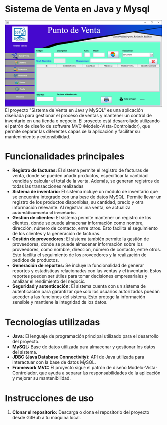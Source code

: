 # Sistema de Venta en Java y Mysql
<img src="src/Img/sistemadeventa.png"/>
El proyecto "Sistema de Venta en Java y MySQL" es una aplicación diseñada para gestionar el proceso de ventas y mantener un control de inventario en una tienda o negocio. El proyecto está desarrollado utilizando el patrón de diseño de software MVC (Modelo-Vista-Controlador), que permite separar las diferentes capas de la aplicación y facilitar su mantenimiento y extensibilidad.

# Funcionalidades principales
<ul>
<li><b>Registro de facturas:</b> El sistema permite el registro de facturas de venta, donde se pueden añadir productos, especificar la cantidad vendida y calcular el total de la venta. Además, se generan registros de todas las transacciones realizadas.</li>

  <li><b>Sistema de inventario:</b> El sistema incluye un módulo de inventario que se encuentra integrado con una base de datos MySQL. Permite llevar un registro de los productos disponibles, su cantidad, precio y otra información relevante. Al registrar una venta, se actualiza automáticamente el inventario.</li>

<li><b>Gestión de clientes:</b> El sistema permite mantener un registro de los clientes, donde se puede almacenar información como nombre, dirección, número de contacto, entre otros. Esto facilita el seguimiento de los clientes y la generación de facturas.</li>
<li><b>Gestión de proveedores:</b>  El sistema también permite la gestión de proveedores, donde se puede almacenar información sobre los proveedores, como nombre, dirección, número de contacto, entre otros. Esto facilita el seguimiento de los proveedores y la realización de pedidos de productos.</li>
<li><b>Generación de reportes:</b> Se incluye la funcionalidad de generar reportes y estadísticas relacionadas con las ventas y el inventario. Estos reportes pueden ser útiles para tomar decisiones empresariales y analizar el rendimiento del negocio.</li>

<li><b>Seguridad y autenticación:</b> El sistema cuenta con un sistema de autenticación para garantizar que solo los usuarios autorizados puedan acceder a las funciones del sistema. Esto protege la información sensible y mantiene la integridad de los datos.</li>
</ul>

# Tecnologías utilizadas

<ul>
<li><b>Java:</b> El lenguaje de programación principal utilizado para el desarrollo del proyecto.</li>
<li><b>MySQL:</b> Base de datos utilizada para almacenar y gestionar los datos del sistema.</li>
<li><b>JDBC (Java Database Connectivity):</b> API de Java utilizada para interactuar con la base de datos MySQL.</li>
<li><b>Framework MVC:</b> El proyecto sigue el patrón de diseño Modelo-Vista-Controlador, que ayuda a separar las responsabilidades de la aplicación y mejorar su mantenibilidad.</li>
</ul>

  # Instrucciones de uso
  <ol>
<li><b>Clonar el repositorio:</b> Descarga o clona el repositorio del proyecto desde GitHub a tu máquina local.</li>
